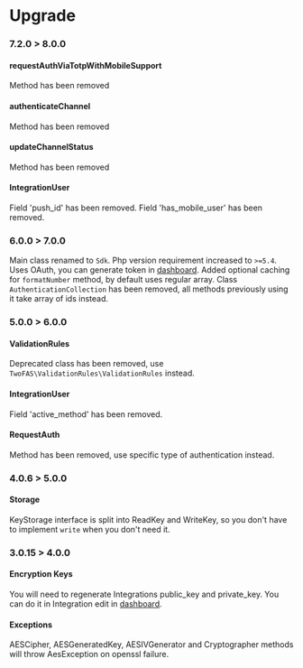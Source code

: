 # Upgrade

### 7.2.0 > 8.0.0

#### requestAuthViaTotpWithMobileSupport
Method has been removed

#### authenticateChannel
Method has been removed

#### updateChannelStatus
Method has been removed

#### IntegrationUser
Field 'push_id' has been removed.
Field 'has_mobile_user' has been removed.

### 6.0.0 > 7.0.0
Main class renamed to `Sdk`.
Php version requirement increased to `>=5.4`.
Uses OAuth, you can generate token in [dashboard](https://dashboard.2fas.com).
Added optional caching for `formatNumber` method, by default uses regular array.
Class `AuthenticationCollection` has been removed, all methods previously using it take array of ids instead.

### 5.0.0 > 6.0.0

#### ValidationRules
Deprecated class has been removed, use `TwoFAS\ValidationRules\ValidationRules` instead.

#### IntegrationUser
Field 'active_method' has been removed.

#### RequestAuth
Method has been removed, use specific type of authentication instead.

### 4.0.6 > 5.0.0

#### Storage
KeyStorage interface is split into ReadKey and WriteKey, so you don't have to implement 
`write` when you don't need it.

### 3.0.15 > 4.0.0

#### Encryption Keys
You will need to regenerate Integrations public_key and private_key. 
You can do it in Integration edit in [dashboard](https://dashboard.2fas.com).

#### Exceptions
AESCipher, AESGeneratedKey, AESIVGenerator and Cryptographer methods will 
throw AesException on openssl failure.
